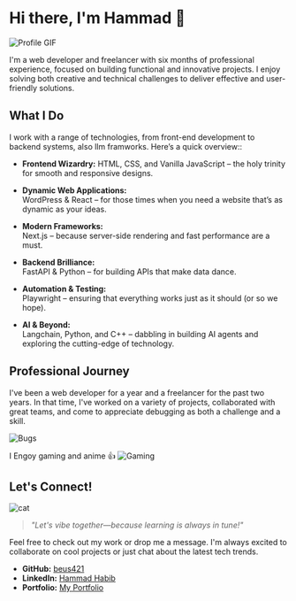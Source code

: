 # Hi there, I'm Hammad 👋

![Profile GIF](https://media1.giphy.com/media/v1.Y2lkPTc5MGI3NjExNWZlbXVjMjdvY3k4OGZvM3gxcmkxdW9mZmRma3kybGJ6bnc4empxNiZlcD12MV9pbnRlcm5hbF9naWZfYnlfaWQmY3Q9Zw/iIqmM5tTjmpOB9mpbn/giphy.gif)


I'm a web developer and freelancer with six months of professional experience, focused on building functional and innovative projects. I enjoy solving both creative and technical challenges to deliver effective and user-friendly solutions.

## What I Do

I work with a range of technologies, from front-end development to backend systems, also llm framworks. Here’s a quick overview::

- **Frontend Wizardry:**
 HTML, CSS, and Vanilla JavaScript – the holy trinity for smooth and responsive designs.

- **Dynamic Web Applications:**  
  WordPress & React – for those times when you need a website that’s as dynamic as your ideas.

- **Modern Frameworks:**  
  Next.js – because server-side rendering and fast performance are a must.

- **Backend Brilliance:**  
  FastAPI & Python – for building APIs that make data dance.

- **Automation & Testing:**  
  Playwright – ensuring that everything works just as it should (or so we hope).

- **AI & Beyond:**  
  Langchain, Python, and C++ – dabbling in building AI agents and exploring the cutting-edge of technology.

## Professional Journey

I've been a web developer for a year and a freelancer for the past two years. In that time, I've worked on a variety of projects, collaborated with great teams, and come to appreciate debugging as both a challenge and a skill.

![Bugs](https://media0.giphy.com/media/v1.Y2lkPTc5MGI3NjExYzZzcjhuMjdvMGVzYWFvNmxrOXQ0d2QxMnZwa3hudmV1NGd5NjdncSZlcD12MV9pbnRlcm5hbF9naWZfYnlfaWQmY3Q9Zw/awGA2x8j6BlgSAOG5e/giphy.gif)


  I Engoy gaming and anime 👍
![Gaming](https://media0.giphy.com/media/v1.Y2lkPTc5MGI3NjExaHp2dWdwajd1bXk2N3pqbm1kd3Z2YXphbXJuNzJqZDVqaG5teDFhYiZlcD12MV9pbnRlcm5hbF9naWZfYnlfaWQmY3Q9Zw/aLg72WcY7gUaCKUDdK/giphy.gif)

## Let's Connect!


![cat](https://media4.giphy.com/media/v1.Y2lkPTc5MGI3NjExNGE5ZmJ1Y21tM2NxandpNnFzNHh2NmxmOHhnMXFyb2MxaTV4cDc4cCZlcD12MV9pbnRlcm5hbF9naWZfYnlfaWQmY3Q9Zw/RddaRQbuBgcgw/giphy.gif)

> *"Let's vibe together—because learning is always in tune!"*

Feel free to check out my work or drop me a message. I'm always excited to collaborate on cool projects or just chat about the latest tech trends.

- **GitHub:** [beus421](https://github.com/beus421)
- **LinkedIn:** [Hammad Habib](https://www.linkedin.com/in/hammad-habib-257b872ba/) <!-- Replace with your LinkedIn URL -->
- **Portfolio:** [My Portfolio](https://hammad-h.online) <!-- Replace with your portfolio URL -->



